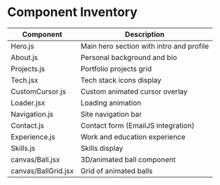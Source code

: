 # Component Inventory

| Component         | Description                                   |
|-------------------|-----------------------------------------------|
| Hero.js           | Main hero section with intro and profile      |
| About.js          | Personal background and bio                   |
| Projects.js       | Portfolio projects grid                       |
| Tech.jsx          | Tech stack icons display                      |
| CustomCursor.js   | Custom animated cursor overlay                |
| Loader.jsx        | Loading animation                             |
| Navigation.js     | Site navigation bar                           |
| Contact.js        | Contact form (EmailJS integration)            |
| Experience.js     | Work and education experience                 |
| Skills.js         | Skills display                                |
| canvas/Ball.jsx   | 3D/animated ball component                    |
| canvas/BallGrid.jsx| Grid of animated balls                       |
